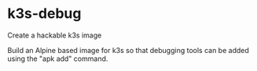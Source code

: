 # k3s-debug
Create a hackable k3s image

Build an Alpine based image for k3s so that debugging tools can be added using the
"apk add" command.
